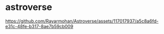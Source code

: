 # astroverse

https://github.com/Rayarmohan/Astroverse/assets/117017937/a5c8a6fd-e31c-48fe-b317-8ae7b59cb009
